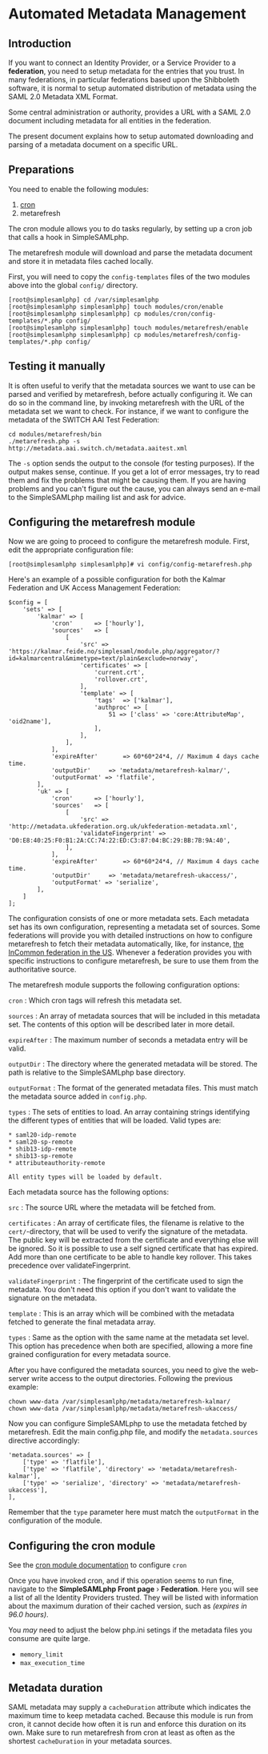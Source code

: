 Automated Metadata Management
=============================

<!-- 
	This file is written in Markdown syntax. 
	For more information about how to use the Markdown syntax, read here:
	http://daringfireball.net/projects/markdown/syntax
-->


<!-- {{TOC}} -->

Introduction
------------

If you want to connect an Identity Provider, or a Service Provider to a **federation**, you need to setup metadata for the entries that you trust. In many federations, in particular federations based upon the Shibboleth software, it is normal to setup automated distribution of metadata using the SAML 2.0 Metadata XML Format.

Some central administration or authority, provides a URL with a SAML 2.0 document including metadata for all entities in the federation.

The present document explains how to setup automated downloading and parsing of a metadata document on a specific URL.



Preparations
------------

You need to enable the following modules:

 1. [cron](./cron:cron)
 2. metarefresh

The cron module allows you to do tasks regularly, by setting up a cron job that calls a hook in SimpleSAMLphp.

The metarefresh module will download and parse the metadata document and store it in metadata files cached locally.

First, you will need to copy the `config-templates` files of the two modules above into the global `config/` directory.

	[root@simplesamlphp] cd /var/simplesamlphp
	[root@simplesamlphp simplesamlphp] touch modules/cron/enable
	[root@simplesamlphp simplesamlphp] cp modules/cron/config-templates/*.php config/
	[root@simplesamlphp simplesamlphp] touch modules/metarefresh/enable
	[root@simplesamlphp simplesamlphp] cp modules/metarefresh/config-templates/*.php config/



Testing it manually
-------------------

It is often useful to verify that the metadata sources we want to use can be parsed and verified by metarefresh, before actually
configuring it. We can do so in the command line, by invoking metarefresh with the URL of the metadata set we want to check. For
instance, if we want to configure the metadata of the SWITCH AAI Test Federation:

	cd modules/metarefresh/bin
	./metarefresh.php -s http://metadata.aai.switch.ch/metadata.aaitest.xml

The `-s` option sends the output to the console (for testing purposes). If the output makes sense, continue. If you get a lot of error messages, try to read them and fix the problems that might be causing them. If you are having problems and you can't figure out the cause, you can always send an e-mail to the SimpleSAMLphp mailing list and ask for advice.



Configuring the metarefresh module
----------------------------------


Now we are going to proceed to configure the metarefresh module. First, edit the appropriate configuration file:


	[root@simplesamlphp simplesamlphp]# vi config/config-metarefresh.php

Here's an example of a possible configuration for both the Kalmar Federation and UK Access Management Federation:

	$config = [
		'sets' => [
			'kalmar' => [
				'cron'		=> ['hourly'],
				'sources'	=> [
					[
						'src' => 'https://kalmar.feide.no/simplesaml/module.php/aggregator/?id=kalmarcentral&mimetype=text/plain&exclude=norway',
						'certificates' => [
							'current.crt',
							'rollover.crt',
						],
						'template' => [
							'tags'	=> ['kalmar'],
							'authproc' => [
								51 => ['class' => 'core:AttributeMap', 'oid2name'],
							],
						],
					],
				],
				'expireAfter' 		=> 60*60*24*4, // Maximum 4 days cache time.
				'outputDir' 	=> 'metadata/metarefresh-kalmar/',
				'outputFormat' => 'flatfile',
			],
			'uk' => [
				'cron'		=> ['hourly'],
				'sources'	=> [
					[
						'src' => 'http://metadata.ukfederation.org.uk/ukfederation-metadata.xml',
						'validateFingerprint' => 'D0:E8:40:25:F0:B1:2A:CC:74:22:ED:C3:87:04:BC:29:BB:7B:9A:40',
					],
				],
				'expireAfter' 		=> 60*60*24*4, // Maximum 4 days cache time.
				'outputDir' 	=> 'metadata/metarefresh-ukaccess/',
				'outputFormat' => 'serialize',
			],
		]
	];


The configuration consists of one or more metadata sets. Each metadata set has its own configuration, representing a metadata set of sources.
Some federations will provide you with detailed instructions on how to configure metarefresh to fetch their metadata automatically, like,
for instance, [the InCommon federation in the US](https://spaces.internet2.edu/x/eYHFAg). Whenever a federation provides you with specific
instructions to configure metarefresh, be sure to use them from the authoritative source.

The metarefresh module supports the following configuration options:

`cron`
:   Which cron tags will refresh this metadata set.

`sources`
:   An array of metadata sources that will be included in this
    metadata set. The contents of this option will be described later in more detail.

`expireAfter`
:   The maximum number of seconds a metadata entry will be valid.

`outputDir`
:   The directory where the generated metadata will be stored. The path
    is relative to the SimpleSAMLphp base directory.

`outputFormat`
:   The format of the generated metadata files. This must match the
    metadata source added in `config.php`.

`types`
:	The sets of entities to load. An array containing strings identifying the different types of entities that will be
	loaded. Valid types are:

	* saml20-idp-remote
	* saml20-sp-remote
	* shib13-idp-remote
	* shib13-sp-remote
	* attributeauthority-remote

	All entity types will be loaded by default.

Each metadata source has the following options:

`src`
:   The source URL where the metadata will be fetched from.

`certificates`
:   An array of certificate files, the filename is relative to the `cert/`-directory,
    that will be used to verify the signature of the metadata. The public key will
    be extracted from the certificate and everything else will be ignored. So it is
    possible to use a self signed certificate that has expired. Add more than one
    certificate to be able to handle key rollover. This takes precedence over
    validateFingerprint.

`validateFingerprint`
:   The fingerprint of the certificate used to sign the metadata. You
    don't need this option if you don't want to validate the signature
    on the metadata.

`template`
:   This is an array which will be combined with the metadata fetched to
    generate the final metadata array.

`types`
:	Same as the option with the same name at the metadata set level. This option has precedence when both are specified,
	allowing a more fine grained configuration for every metadata source.


After you have configured the metadata sources, you need to give the
web-server write access to the output directories. Following the previous example:

	chown www-data /var/simplesamlphp/metadata/metarefresh-kalmar/
	chown www-data /var/simplesamlphp/metadata/metarefresh-ukaccess/

Now you can configure SimpleSAMLphp to use the metadata fetched by metarefresh. Edit the main
config.php file, and modify the `metadata.sources` directive accordingly: 

	'metadata.sources' => [
		['type' => 'flatfile'],
		['type' => 'flatfile', 'directory' => 'metadata/metarefresh-kalmar'],
		['type' => 'serialize', 'directory' => 'metadata/metarefresh-ukaccess'],
	],

Remember that the `type` parameter here must match the `outputFormat` in the configuration of the module.



Configuring the cron module
---------------------------

See the [cron module documentation](./cron:cron) to configure `cron`

Once you have invoked cron, and if this operation seems to run fine, navigate to the **SimpleSAMLphp Front page** › **Federation**. Here you will see a list of all the Identity Providers trusted. They will be listed with information about the maximum duration of their cached version, such as *(expires in 96.0 hours)*.

You *may* need to adjust the below php.ini setings if the metadata files you consume are quite large.

* `memory_limit`
* `max_execution_time`

Metadata duration
-----------------

SAML metadata may supply a `cacheDuration` attribute which indicates the maximum time to keep metadata cached. Because this module is run from cron, it cannot decide how often it is run and enforce this duration on its own. Make sure to run metarefresh from cron at least as often as the shortest `cacheDuration` in your metadata sources.

